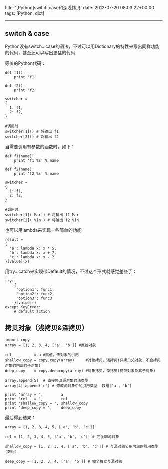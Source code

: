 title: '[Python]switch,case和深浅拷贝'
date: 2012-07-20 08:03:22+00:00
tags: [Python, dict]

---

## switch & case

Python没有switch…case的语法，不过可以用Dictionary的特性来写出同样功能的代码，甚至还可以写出更猛的代码

等价的Python代码：
    
    
    def f1():
        print 'f1'
    
    def f2():
        print 'f2'
    
    switcher = 
    {
      1: f1,
      2: f2,
    }
    
    #调用时
    switcher[1]() # 将输出 f1
    switcher[2]() # 将输出 f2

<!--more-->

当需要调用有参数的函数时，如下：
    
    def f1(name):
        print 'f1 %s' % name
    
    def f2(name):
        print 'f2 %s' % name
    
    switcher = 
    {
      1: f1,
      2: f2,
    }
    
    #调用时
    switcher[1]('Mar') # 将输出 f1 Mar
    switcher[2]('Vin') # 将输出 f2 Vin


也可以用lambda来实现一些简单的功能

    
    result = 
    {
      'a': lambda x: x * 5,
      'b': lambda x: x + 7,
      'c': lambda x: x - 2
    }[value](x)


用try…catch来实现带Default的情况，不过这个形式就感觉差些了：
    
    try:
        {
         'option1': func1,
         'option2': func2,
         'option3': func3
        }[value]()
    except KeyError:
        # default action


## 拷贝对象（浅拷贝&深拷贝）

    
    import copy
    array = [1, 2, 3, 4, ['a', 'b']] #原始对象
    
    ref          = a #赋值，传对象的引用
    shallow_copy = copy.copy(array)     #对象拷贝，浅拷贝(只拷贝父对象，不会拷贝对象的内部的子对象)
    deep_copy    = copy.deepcopy(array) #对象拷贝，深拷贝(拷贝对象及其子对象)
    
    array.append(5)  # 直接修改源对象的值类型
    array[4].append('c') # 修改源对象中的引用类型——数组['a', 'b']
    
    print 'array = ',        a
    print 'ref   = ',        ref
    print 'shallow_copy = ', shallow_copy
    print 'deep_copy = ',    deep_copy


最后得到结果：


	array = [1, 2, 3, 4, 5, ['a', 'b', 'c']]
	
	ref = [1, 2, 3, 4, 5, ['a', 'b', 'c']] # 完全同源对象

	shallow_copy = [1, 2, 3, 4, ['a', 'b', 'c']] # 与源对象公用内部的引用类型(数组)

	deep_copy = [1, 2, 3, 4, ['a', 'b']] # 完全独立与源对象




